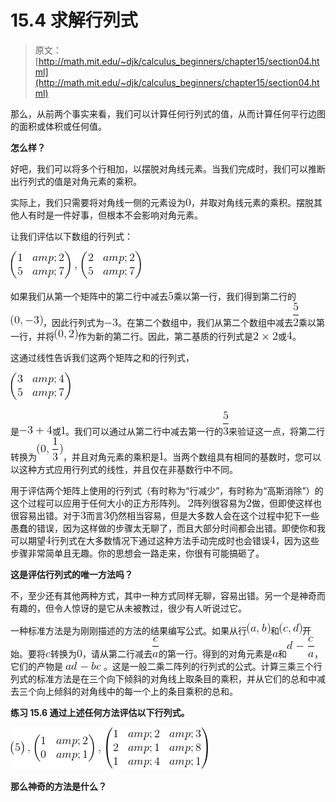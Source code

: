 # 15.4 求解行列式

> 原文： [http://math.mit.edu/~djk/calculus_beginners/chapter15/section04.html](http://math.mit.edu/~djk/calculus_beginners/chapter15/section04.html)

那么，从前两个事实来看，我们可以计算任何行列式的值，从而计算任何平行边图的面积或体积或任何值。

**怎么样？**

好吧，我们可以将多个行相加，以摆脱对角线元素。当我们完成时，我们可以推断出行列式的值是对角元素的乘积。

实际上，我们只需要将对角线一侧的元素设为![](img/tex-cfcd208495d565ef66e7dff9f98764da.gif)，并取对角线元素的乘积。摆脱其他人有时是一件好事，但根本不会影响对角元素。

让我们评估以下数组的行列式：

![](img/tex-83e51945ec514ebf7c39f98d14f4e977.gif)

如果我们从第一个矩阵中的第二行中减去![](img/tex-e4da3b7fbbce2345d7772b0674a318d5.gif)乘以第一行，我们得到第二行的![](img/tex-0e0518808e2bcdd89e1dc0342d0c3727.gif)，因此行列式为![](img/tex-b3149ecea4628efd23d2f86e5a723472.gif)。在第二个数组中，我们从第二个数组中减去![](img/tex-665ecd7719a119a777670a43e5d81dde.gif)乘以第一行，并将![](img/tex-a3132140ec9b17eb18b40e7c4f0243d3.gif)作为新的第二行。因此，第二基质的行列式是![](img/tex-e9e2d0e7f31469e64f6434cd932d5861.gif)或![](img/tex-a87ff679a2f3e71d9181a67b7542122c.gif)。

这通过线性告诉我们这两个矩阵之和的行列式，

![](img/tex-b38f4b90f12d696dc0ac2df961a66f7a.gif)

是![](img/tex-557810e78db80d0682c17fbec3e7df6b.gif)或![](img/tex-c4ca4238a0b923820dcc509a6f75849b.gif)。我们可以通过从第二行中减去第一行的![](img/tex-1b5b2d97ef46fb94f5352e5646ded321.gif)来验证这一点，将第二行转换为![](img/tex-88ca3eb1c27dbd4b2ea2a65ba0652cb3.gif)，并且对角元素的乘积是![](img/tex-c4ca4238a0b923820dcc509a6f75849b.gif)。当两个数组具有相同的基数时，您可以以这种方式应用行列式的线性，并且仅在非基数行中不同。

用于评估两个矩阵上使用的行列式（有时称为“行减少”，有时称为“高斯消除”）的这个过程可以应用于任何大小的正方形阵列。 ![](img/tex-c81e728d9d4c2f636f067f89cc14862c.gif)阵列很容易为![](img/tex-c81e728d9d4c2f636f067f89cc14862c.gif)做，但即使这样也很容易出错。对于![](img/tex-eccbc87e4b5ce2fe28308fd9f2a7baf3.gif)而言![](img/tex-eccbc87e4b5ce2fe28308fd9f2a7baf3.gif)仍然相当容易，但是大多数人会在这个过程中犯下一些愚蠢的错误，因为这样做的步骤太无聊了，而且大部分时间都会出错。即使你和我可以期望![](img/tex-a87ff679a2f3e71d9181a67b7542122c.gif)行列式在大多数情况下通过这种方法手动完成时也会错误![](img/tex-a87ff679a2f3e71d9181a67b7542122c.gif)，因为这些步骤非常简单且无趣。你的思想会一路走来，你很有可能搞砸了。

**这是评估行列式的唯一方法吗？**

不，至少还有其他两种方式，其中一种方式同样无聊，容易出错。另一个是神奇而有趣的，但令人惊讶的是它从未被教过，很少有人听说过它。

一种标准方法是为刚刚描述的方法的结果编写公式。如果从行![](img/tex-8f1f56c08f93a3a0589a20b64ef42462.gif)和![](img/tex-df91e7b0402fbda289e8ee7e78241c5c.gif)开始。要将![](img/tex-4a8a08f09d37b73795649038408b5f33.gif)转换为![](img/tex-cfcd208495d565ef66e7dff9f98764da.gif)，请从第二行减去![](img/tex-093f8a967400f274ba09d084a57ef1af.gif)的第一行。得到的对角元素是![](img/tex-0cc175b9c0f1b6a831c399e269772661.gif)和![](img/tex-8ac376a45d027258fc8b259c9be1a92c.gif)，它们的产物是 **![](img/tex-6266cf258ef35603d31c7da7ed527c02.gif)** 。这是一般二乘二阵列的行列式的公式。计算三乘三个行列式的标准方法是在三个向下倾斜的对角线上取条目的乘积，并从它们的总和中减去三个向上倾斜的对角线中的每一个上的条目乘积的总和。

**练习 15.6 通过上述任何方法评估以下行列式。**

![](img/tex-bae031b33b2092dfde5f48b100356657.gif)

**那么神奇的方法是什么？**
